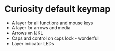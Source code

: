 # Curiosity default keymap

- A layer for all functions and mouse keys
- A layer for arrows and media
- Arrows on IJKL
- Caps and control on caps lock - wonderful
- Layer indicator LEDs
